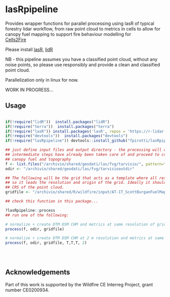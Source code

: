 # lasRpipeline

Provides wrapper functions for parallel processing using lasR of typical forestry lidar workflow, from raw point cloud to metrics in cells to allow for canopy fuel mapping to support fire behaviour modelling for\
[Cells2Fire](https://github.com/cell2fire/Cell2Fire)

Please install [lasR](https://github.com/r-lidar/lasR), [lidR](https://github.com/r-lidar/lidR)

NB - this pipeline assumes you have a classified point cloud, without any noise points, so please use responsibly and provide a clean and classified point cloud.

Parallelization only in linux for now.

WORK IN PROGRESS...

## Usage

``` r

if(!require("lidR"))  install.packages("lidR")
if(!require("terra"))  install.packages("terra")
if(!require("lasR")) install.packages('lasR', repos = 'https://r-lidar.r-universe.dev')
if(!require("devtools"))  install.packages("devtools")
if(!require("lasRpipeline")) devtools::install_github("fpirotti/lasRpipeline")

## just define input files and output directory - the processing will check if 
## intermediate steps have already been taken care of and proceed to create a 
## canopy fuel and topography 
f <- list.files("/archivio/shared/geodati/las/fvg/tarvisio/", pattern="(?i)\\.la(s|z)$", full.names = T )
odir <- "/archivio/shared/geodati/las/fvg/tarvisiooutdir"

## The following will be the grid that acts as a template where all results will be saved
## so it leads the resolution and origin of the grid. Ideally it should be in the same
## CRS of the point cloud.
gridfile <- "/archivio/shared/R/wildfire/input/AT-IT_ScottBurganFuelMapClassV2.tif"

## check this function in this package... 

?lasRpipeline::process
## run one of the following:

# normalize + create DTM DSM CHM and metrics at same resolution of gridfile
process(f, odir, gridfile) 

# normalize + create DTM DSM CHM at 2 m resolution and metrics at same resolution of gridfile
process(f, odir, gridfile, T,T,T, 2)


 
```

## Acknowledgements

Part of this work is supported by the Wildfire CE Interreg Project, grant number CE0200934.
